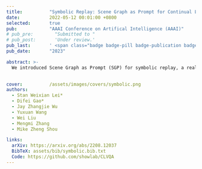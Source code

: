 ```yaml
---
title:          "Symbolic Replay: Scene Graph as Prompt for Continual Learning on VQA Task"
date:           2022-05-12 00:01:00 +0800
selected:       true
pub:            "AAAI Conference on Artifical Intelligence (AAAI)"
# pub_pre:        "Submitted to "
# pub_post:       'Under review.'
pub_last:       ' <span class="badge badge-pill badge-publication badge-danger">Oral</span>'
pub_date:       "2023"

abstract: >-
  We introduced Scene Graph as Prompt (SGP) for symbolic replay, a real-data-free replay-based method for Continual Learning VQA, which overcomes the limitations of replay-based methods by leveraging the scene graph as an alternative to images for replay.

  
cover:          /assets/images/covers/symbolic.png
authors:
  - Stan Weixian Lei*
  - Difei Gao*
  - Jay Zhangjie Wu
  - Yuxuan Wang
  - Wei Liu
  - Mengmi Zhang
  - Mike Zheng Shou

links:
  arXiv: https://arxiv.org/abs/2208.12037
  BibTeX: assets/bib/symbolic.bib.txt
  Code: https://github.com/showlab/CLVQA  
---
```


